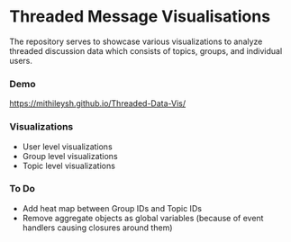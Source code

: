 # Threaded Message Visualisations

The repository serves to showcase various visualizations to analyze threaded
discussion data which consists of topics, groups, and individual users.

### Demo
https://mithileysh.github.io/Threaded-Data-Vis/

### Visualizations

- User level visualizations
- Group level visualizations
- Topic level visualizations

### To Do

- Add heat map between Group IDs and Topic IDs
- Remove aggregate objects as global variables (because of event handlers causing closures around them)
